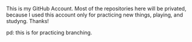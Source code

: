 This is my GitHub Account.
Most of the repositories here will be privated, because I used this account only for practicing new things, playing, and studyng.
Thanks!

pd: this is for practicing branching.